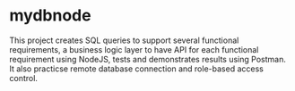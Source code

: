 # mydbnode
This project creates SQL queries to support several functional requirements, a business logic layer to have API for each functional requirement using NodeJS, tests and demonstrates results using Postman. It also practicse remote database connection and role-based access control.  
